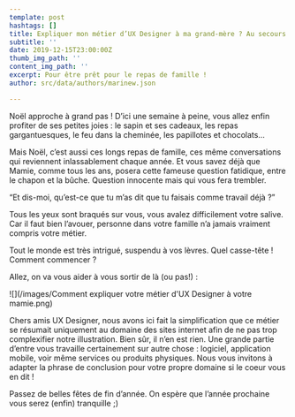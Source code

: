 ```yaml
---
template: post
hashtags: []
title: Expliquer mon métier d’UX Designer à ma grand-mère ? Au secours !
subtitle: ''
date: 2019-12-15T23:00:00Z
thumb_img_path: ''
content_img_path: ''
excerpt: Pour être prêt pour le repas de famille !
author: src/data/authors/marinew.json

---
```

Noël approche à grand pas ! D’ici une semaine à peine, vous allez enfin profiter de ses petites joies : le sapin et ses cadeaux, les repas gargantuesques, le feu dans la cheminée, les papillotes et chocolats…

Mais Noël, c’est aussi ces longs repas de famille, ces même conversations qui reviennent inlassablement chaque année. Et vous savez déjà que Mamie, comme tous les ans, posera cette fameuse question fatidique, entre le chapon et la bûche. Question innocente mais qui vous fera trembler.

“Et dis-moi, qu’est-ce que tu m’as dit que tu faisais comme travail déjà ?”

Tous les yeux sont braqués sur vous, vous avalez difficilement votre salive. Car il faut bien l’avouer, personne dans votre famille n’a jamais vraiment compris votre métier.

Tout le monde est très intrigué, suspendu à vos lèvres. Quel casse-tête ! Comment commencer ?

Allez, on va vous aider à vous sortir de là (ou pas!) :

!\[\](/images/Comment expliquer votre métier d'UX Designer à votre mamie.png)

Chers amis UX Designer, nous avons ici fait la simplification que ce métier se résumait uniquement au domaine des sites internet afin de ne pas trop complexifier notre illustration. Bien sûr, il n’en est rien. Une grande partie d’entre vous travaille certainement sur autre chose : logiciel, application mobile, voir même services ou produits physiques. Nous vous invitons à adapter la phrase de conclusion pour votre propre domaine si le coeur vous en dit !

Passez de belles fêtes de fin d’année. On espère que l’année prochaine vous serez (enfin) tranquille ;)